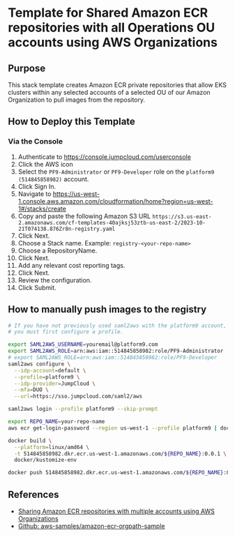 # Template for Shared Amazon ECR repositories with all Operations OU accounts using AWS Organizations

## Purpose

This stack template creates Amazon ECR private repositories that allow EKS
clusters within any selected accounts of a selected OU of our Amazon Organization to
pull images from the repository.

## How to Deploy this Template

### Via the Console

1. Authenticate to https://console.jumpcloud.com/userconsole
2. Click the AWS icon
3. Select the `PF9-Administrator` or `PF9-Developer` role on the `platform9 (514845858982)` account.
4. Click Sign In.
5. Navigate to https://us-west-1.console.aws.amazon.com/cloudformation/home?region=us-west-1#/stacks/create
6. Copy and paste the following Amazon S3 URL `https://s3.us-east-2.amazonaws.com/cf-templates-40ajksj53ztb-us-east-2/2023-10-21T074138.876Zr8n-registry.yaml`
7. Click Next.
8. Choose a Stack name.  Example: `registry-<your-repo-name>`
9. Choose a RepositoryName.
10. Click Next.
11. Add any relevant cost reporting tags.
12. Click Next.
13. Review the configuration.
14. Click Submit.


## How to manually push images to the registry

```bash
# If you have not previously used saml2aws with the platform9 account,
# you must first configure a profile.

export SAML2AWS_USERNAME=youremail@platform9.com
export SAML2AWS_ROLE=arn:aws:iam::514845858982:role/PF9-Administrator
# export SAML2AWS_ROLE=arn:aws:iam::514845858982:role/PF9-Developer
saml2aws configure \
  --idp-account=default \
  --profile=platform9 \
  --idp-provider=JumpCloud \
  --mfa=DUO \
  --url=https://sso.jumpcloud.com/saml2/aws

saml2aws login --profile platform9 --skip-prompt

export REPO_NAME=your-repo-name
aws ecr get-login-password --region us-west-1 --profile platform9 | docker login --username AWS --password-stdin 514845858982.dkr.ecr.us-west-1.amazonaws.com/${REPO_NAME}

docker build \
  --platform=linux/amd64 \
  -t 514845858982.dkr.ecr.us-west-1.amazonaws.com/${REPO_NAME}:0.0.1 \
  docker/kustomize-env

docker push 514845858982.dkr.ecr.us-west-1.amazonaws.com/${REPO_NAME}:0.0.1
```
## References

- [Sharing Amazon ECR repositories with multiple accounts using AWS Organizations](https://aws.amazon.com/blogs/containers/sharing-amazon-ecr-repositories-with-multiple-accounts-using-aws-organizations/)
- [Github: aws-samples/amazon-ecr-orgpath-sample](https://github.com/aws-samples/amazon-ecr-orgpath-sample/tree/main)